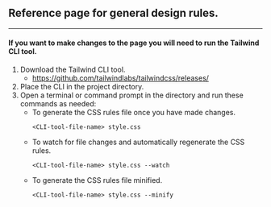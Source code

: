 ## Reference page for general design rules.
---

#### If you want to make changes to the page you will need to run the Tailwind CLI tool.
1. Download the Tailwind CLI tool.
    * https://github.com/tailwindlabs/tailwindcss/releases/
2. Place the CLI in the project directory.
3. Open a terminal or command prompt in the directory and run these commands as needed:
    * To generate the CSS rules file once you have made changes.
        ```
        <CLI-tool-file-name> style.css
        ```
    * To watch for file changes and automatically regenerate the CSS rules.
        ```
        <CLI-tool-file-name> style.css --watch
        ```
    * To generate the CSS rules file minified.
        ```
        <CLI-tool-file-name> style.css --minify
        ```
